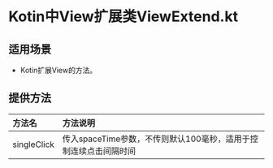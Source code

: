 # Kotin中View扩展类ViewExtend.kt

## 适用场景
- Kotin扩展View的方法。

## 提供方法

|方法名|方法说明|
|:---|:---|
|singleClick|传入spaceTime参数，不传则默认100毫秒，适用于控制连续点击间隔时间|
